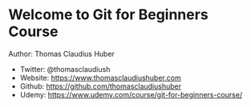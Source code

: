 # Welcome to Git for Beginners Course

Author: Thomas Claudius Huber
- Twitter: @thomasclaudiush
- Website: https://www.thomasclaudiushuber.com
- Github: https://github.com/thomasclaudiushuber
- Udemy: https://www.udemy.com/course/git-for-beginners-course/